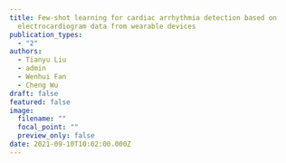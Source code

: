 ```yaml
---
title: Few-shot learning for cardiac arrhythmia detection based on
  electrocardiogram data from wearable devices
publication_types:
  - "2"
authors:
  - Tianyu Liu
  - admin
  - Wenhui Fan
  - Cheng Wu
draft: false
featured: false
image:
  filename: ""
  focal_point: ""
  preview_only: false
date: 2021-09-10T10:02:00.000Z
---
```

